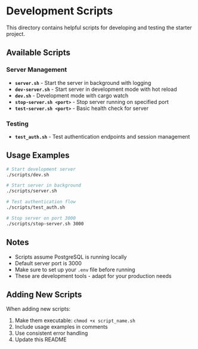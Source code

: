 # Development Scripts

This directory contains helpful scripts for developing and testing the starter project.

## Available Scripts

### Server Management

- **`server.sh`** - Start the server in background with logging
- **`dev-server.sh`** - Start server in development mode with hot reload
- **`dev.sh`** - Development mode with cargo watch
- **`stop-server.sh <port>`** - Stop server running on specified port
- **`test-server.sh <port>`** - Basic health check for server

### Testing

- **`test_auth.sh`** - Test authentication endpoints and session management

## Usage Examples

```bash
# Start development server
./scripts/dev.sh

# Start server in background
./scripts/server.sh

# Test authentication flow
./scripts/test_auth.sh

# Stop server on port 3000
./scripts/stop-server.sh 3000
```

## Notes

- Scripts assume PostgreSQL is running locally
- Default server port is 3000
- Make sure to set up your `.env` file before running
- These are development tools - adapt for your production needs

## Adding New Scripts

When adding new scripts:
1. Make them executable: `chmod +x script_name.sh`
2. Include usage examples in comments
3. Use consistent error handling
4. Update this README
